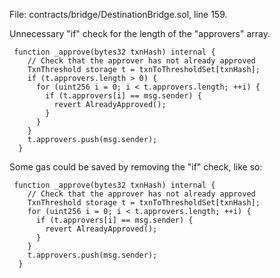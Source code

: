 File: contracts/bridge/DestinationBridge.sol, line 159.

Unnecessary "if" check for the length of the "approvers" array.
```
 function _approve(bytes32 txnHash) internal {
    // Check that the approver has not already approved
    TxnThreshold storage t = txnToThresholdSet[txnHash];
    if (t.approvers.length > 0) {
      for (uint256 i = 0; i < t.approvers.length; ++i) {
        if (t.approvers[i] == msg.sender) {
          revert AlreadyApproved();
        }
      }
    }
    t.approvers.push(msg.sender);
  }
```

Some gas could be saved by removing the "if" check, like so:
```
 function _approve(bytes32 txnHash) internal {
    // Check that the approver has not already approved
    TxnThreshold storage t = txnToThresholdSet[txnHash];
    for (uint256 i = 0; i < t.approvers.length; ++i) {
      if (t.approvers[i] == msg.sender) {
        revert AlreadyApproved();
      }
    }
    t.approvers.push(msg.sender);
  }
```